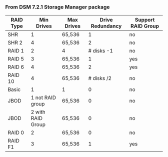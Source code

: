 ### From DSM 7.2.1 Storage Manager package

| RAID Type | Min Drives | Max Drives | Drive Redundancy | Support RAID Group |
|---------|---|--------|---|-----|
| SHR     | 1 | 65,536 | 1 | no  |
| SHR 2   | 4 | 65,536 | 2 | no  |
| RAID 1  | 2 | 4      | # disks -1 | no |
| RAID 5  | 3 | 65,536 | 1 | yes  |
| RAID 6  | 4 | 65,536 | 2 | yes  |
| RAID 10 | 4 | 65,536 | # disks /2 | no |
| Basic   | 1 | 1      | 0 | no  |
| JBOD    | 1 not RAID group | 65,536 | 0 | no |
| JBOD    | 2 with RAID Group | 65,536 | 0 | no |
| RAID 0  | 2 | 65,536 | 0 | no  |
| RAID F1 | 3 | 65,536 | 1 | yes |
